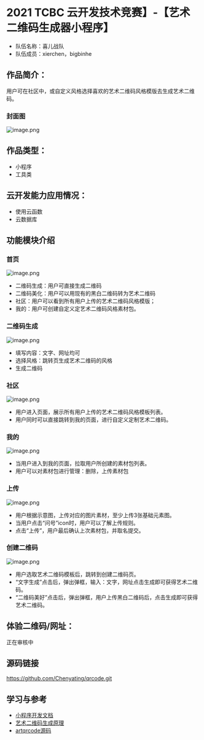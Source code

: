 # 2021 TCBC 云开发技术竞赛】-【艺术二维码生成器小程序】
- 队伍名称：喜儿战队
- 队伍成员：xierchen，bigbinhe

## 作品简介：
用户可在社区中，或自定义风格选择喜欢的艺术二维码风格模版去生成艺术二维码。

### 封面图
![image.png]()
## 作品类型：
- 小程序
- 工具类

## 云开发能力应用情况：
- 使用云函数
- 云数据库

## 功能模块介绍

### 首页
![image.png]()
- 二维码生成：用户可直接生成二维码
- 二维码美化：用户可以用现有的黑白二维码转为艺术二维码
- 社区：用户可以看到所有用户上传的艺术二维码风格模版；
- 我的：用户可创建自定义定艺术二维码风格素材包。

### 二维码生成
![image.png]()
- 填写内容：文字、网址均可
- 选择风格：跳转页生成艺术二维码的风格
- 生成二维码

### 社区
![image.png]()
- 用户进入页面，展示所有用户上传的艺术二维码风格模板列表。
- 用户同时可以直接跳转到我的页面，进行自定义定制艺术二维码。

### 我的
![image.png]()
- 当用户进入到我的页面，拉取用户所创建的素材包列表。
- 用户可以对素材包进行管理：删除，上传素材包

### 上传
![image.png]()
- 用户根据示意图，上传对应的图片素材，至少上传3张基础元素图。
- 当用户点击“问号”icon时，用户可以了解上传规则。
- 点击“上传”，用户最后确认上次素材包，并取名提交。

### 创建二维码
![image.png]()
- 用户选取艺术二维码模板后，跳转到创建二维码页。
- “文字生成”点击后，弹出弹框，输入：文字，网址点击生成即可获得艺术二维码。
- “二维码美好”点击后，弹出弹框，用户上传黑白二维码后，点击生成即可获得艺术二维码。

## 体验二维码/网址：
正在审核中

## 源码链接
https://github.com/Chenyating/qrcode.git

## 学习与参考
- [小程序开发文档](https://developers.weixin.qq.com/miniprogram/dev/framework/)
- [艺术二维码生成原理](https://blog.csdn.net/lemisi/article/details/88831289?spm=1001.2014.3001.5502)
- [artqrcode源码](https://github.com/Chenyating/ART-QRCode.git)